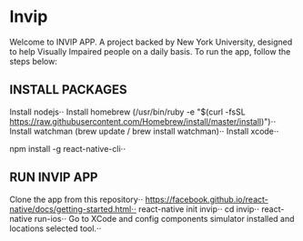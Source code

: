 # Invip


Welcome to INVIP APP. A project backed by New York University, designed to help Visually Impaired people on a daily basis. To run the app, follow the steps below:

INSTALL PACKAGES
-----------------
Install nodejs⋅⋅
Install homebrew (/usr/bin/ruby -e "$(curl -fsSL https://raw.githubusercontent.com/Homebrew/install/master/install)")⋅⋅
Install watchman (brew update  / brew install watchman)⋅⋅
Install xcode⋅⋅

npm install -g react-native-cli⋅⋅

RUN INVIP APP
-----------------
Clone the app from this repository⋅⋅
https://facebook.github.io/react-native/docs/getting-started.html⋅⋅
react-native init invip⋅⋅
cd invip⋅⋅
react-native run-ios⋅⋅
Go to XCode and config components simulator installed and locations selected tool.⋅⋅

